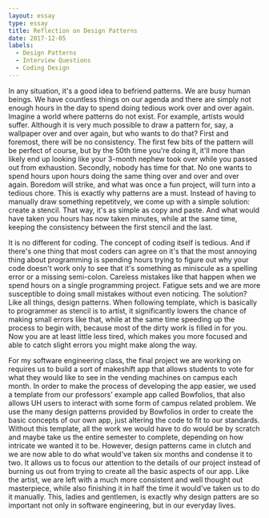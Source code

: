 ```yaml
---
layout: essay
type: essay
title: Reflection on Design Patterns
date: 2017-12-05
labels:
  - Design Patterns
  - Interview Questions
  - Coding Design
---
```


<p>In any situation, it's a good idea to befriend patterns. We are busy human beings. We have countless things on our agenda and there are simply not enough hours in the day to spend doing tedious work over and over again. Imagine a world where patterns do not exist. For example, artists would suffer. Although it is very much possible to draw a pattern for, say, a wallpaper over and over again, but who wants to do that? First and foremost, there will be no consistency. The first few bits of the pattern will be perfect of course, but by the 50th time you're doing it, it'll more than likely end up looking like your 3-month nephew took over while you passed out from exhaustion. Secondly, nobody has time for that. No one wants to spend hours upon hours doing the same thing over and over and over again. Boredom will strike, and what was once a fun project, will turn into a tedious chore. This is exactly why patterns are a must. Instead of having to manually draw something repetitvely, we come up with a simple solution: create a stencil. That way, it's as simple as copy and paste. And what would have taken you hours has now taken minutes, while at the same time, keeping the consistency between the first stencil and the last.</p>

<p>It is no different for coding. The concept of coding itself is tedious. And if there's one thing that most coders can agree on it's that the most annoying thing about programming is spending hours trying to figure out why your code doesn't work only to see that it's something as miniscule as a spelling error or a missing semi-colon. Careless mistakes like that happen when we spend hours on a single programming project. Fatigue sets and we are more susceptible to doing small mistakes without even noticing. The solution? Like all things, design patterns. When following template, which is basically to programmer as stencil is to artist, it significantly lowers the chance of making small errors like that, while at the same time speeding up the process to begin with, because most of the dirty work is filled in for you. Now you are at least little less tired, which makes you more focused and able to catch slight errors you might make along the way.</p>

<p>For my software engineering class, the final project we are working on requires us to build a sort of makeshift app that allows students to vote for what they would like to see in the vending machines on campus each month. In order to make the process of developing the app easier, we used a template from our professors’ example app called Bowfolios, that also allows UH users to interact with some form of campus related problem. We use the many design patterns provided by Bowfolios in order to create the basic concepts of our own app, just altering the code to fit to our standards. Without this template, all the work we would have to do would be by scratch and maybe take us the entire semester to complete, depending on how intricate we wanted it to be. However, design patterns came in clutch and we are now able to do what would've taken six months and condense it to two. It allows us to focus our attention to the details of our project instead of burning us out from trying to create all the basic aspects of our app. Like the artist, we are left with a much more consistent and well thought out masterpiece, while also finishing it in half the time it would've taken us to do it manually. This, ladies and gentlemen, is exactly why design patters are so important not only in software engineering, but in our everyday lives.</p>

